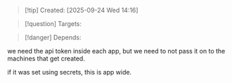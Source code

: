 
>[!tip] Created: [2025-09-24 Wed 14:16]

>[!question] Targets: 

>[!danger] Depends: 

we need the api token inside each app, but we need to not pass it on to the machines that get created.

if it was set using secrets, this is app wide.